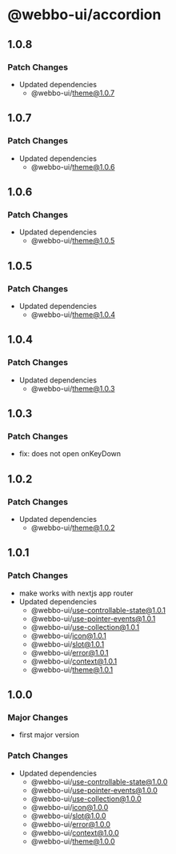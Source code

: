 # @webbo-ui/accordion

## 1.0.8

### Patch Changes

- Updated dependencies
  - @webbo-ui/theme@1.0.7

## 1.0.7

### Patch Changes

- Updated dependencies
  - @webbo-ui/theme@1.0.6

## 1.0.6

### Patch Changes

- Updated dependencies
  - @webbo-ui/theme@1.0.5

## 1.0.5

### Patch Changes

- Updated dependencies
  - @webbo-ui/theme@1.0.4

## 1.0.4

### Patch Changes

- Updated dependencies
  - @webbo-ui/theme@1.0.3

## 1.0.3

### Patch Changes

- fix: does not open onKeyDown

## 1.0.2

### Patch Changes

- Updated dependencies
  - @webbo-ui/theme@1.0.2

## 1.0.1

### Patch Changes

- make works with nextjs app router
- Updated dependencies
  - @webbo-ui/use-controllable-state@1.0.1
  - @webbo-ui/use-pointer-events@1.0.1
  - @webbo-ui/use-collection@1.0.1
  - @webbo-ui/icon@1.0.1
  - @webbo-ui/slot@1.0.1
  - @webbo-ui/error@1.0.1
  - @webbo-ui/context@1.0.1
  - @webbo-ui/theme@1.0.1

## 1.0.0

### Major Changes

- first major version

### Patch Changes

- Updated dependencies
  - @webbo-ui/use-controllable-state@1.0.0
  - @webbo-ui/use-pointer-events@1.0.0
  - @webbo-ui/use-collection@1.0.0
  - @webbo-ui/icon@1.0.0
  - @webbo-ui/slot@1.0.0
  - @webbo-ui/error@1.0.0
  - @webbo-ui/context@1.0.0
  - @webbo-ui/theme@1.0.0
